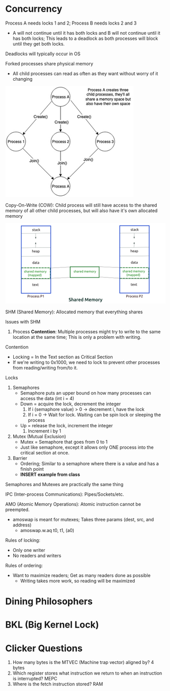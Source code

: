 # Concurrency
Process A needs locks 1 and 2; Process B needs locks 2 and 3
- A will not continue until it has both locks and B will not continue until it has both locks; This leads to a deadlock as both processes will block until they get both locks.

Deadlocks will typically occur in OS

Forked processes share physical memory
- All child processes can read as often as they want without worry of it changing

![createjoinprocesses](Images/CreateJoinProcesses.jpg)

Copy-On-Write (COW): Child process will still have access to the shared memory of all other child processes, but will also have it's own allocated memory

![SharedMemory](Images/shared-memory.png)

SHM (Shared Memory): Allocated memory that everything shares

Issues with SHM
1) Process **Contention**: Multiple processes might try to write to the same location at the same time; This is only a problem with writing.

Contention
- Locking = In the Text section as Critical Section
- If we're writing to 0x1000, we need to lock to prevent other processes from reading/writing from/to it.

Locks
1) Semaphores
   - Semaphore puts an upper bound on how many processes can access the data (int i = 4)
   - Down = acquire the lock, decrement the integer
        1) If i (semaphore value) > 0 -> decrement i, have the lock
        2) If i = 0 -> Wait for lock. Waiting can be spin lock or sleeping the process
   - Up = release the lock, increment the integer
        1) Increment i by 1
2) Mutex (Mutual Exclusion)
   - Mutex = Semaphore that goes from 0 to 1
   - Just like semaphore, except it allows only ONE process into the critical section at once.
3) Barrier
   - Ordering; Similar to a semaphore where there is a value and has a finish point
   - **INSERT example from class**

Semaphores and Mutexes are practically the same thing

IPC (Inter-process Communications): Pipes/Sockets/etc.

AMO (Atomic Memory Operations): Atomic instruction cannot be preempted.
- amoswap is meant for mutexes; Takes three params (dest, src, and address)
  - amoswap.w.aq t0, t1, (a0)

Rules of locking:
- Only one writer
- No readers and writers

Rules of ordering:
- Want to maximize readers; Get as many readers done as possible
  - Writing takes more work, so reading will be maximized

# Dining Philosophers

# BKL (Big Kernel Lock)
# Clicker Questions
1) How many bytes is the MTVEC (Machine trap vector) aligned by? 4 bytes
2) Which register stores what instruction we return to when an instruction is interrupted? MEPC
3) Where is the fetch instruction stored? RAM